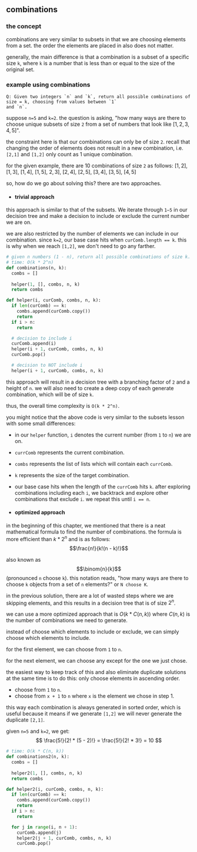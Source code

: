 ## combinations
### the concept
combinations are very similar to subsets in that we are choosing elements from a set. the order the elements are placed 
in also does not matter.

generally, the main difference is that a combination is a subset of a specific size `k`, where `k` is a number that is 
less than or equal to the size of the original set.

### example using combinations
    Q: Given two integers `n` and `k`, return all possible combinations of size = k, choosing from values between `1`
    and `n`.

suppose `n=5` and `k=2`. the question is asking, "how many ways are there to choose unique subsets of size `2` from a 
set of numbers that look like $[1,2,3,4,5]$".

the constraint here is that our combinations can only be of size `2`. recall that changing the order of elements does 
not result in a new combination, i.e. `[2,1]` and `[1,2]` only count as 1 unique combination.

for the given example, there are 10 combinations of size `2` as follows: $[1,2]$, $[1,3]$, $[1,4]$, $[1,5]$, $2,3]$,
$[2,4]$, $[2,5]$, $[3,4]$, $[3,5]$, $[4,5]$

so, how do we go about solving this? there are two approaches.

- #### trivial approach
this approach is similar to that of the subsets. We iterate through `1−5` in our decision tree and make a decision to 
include or exclude the current number we are on.

we are also restricted by the number of elements we can include in our combination. since `k=2`, our base case hits when 
`curComb.length == k`. this is why when we reach `[1,2]`, we don't need to go any farther.

```python
# given n numbers (1 - n), return all possible combinations of size k. (n choose k math problem).
# time: O(k * 2^n)
def combinations(n, k):
  combs = []
    
  helper(1, [], combs, n, k)
  return combs

def helper(i, curComb, combs, n, k):
  if len(curComb) == k:
    combs.append(curComb.copy())
    return
  if i > n:
    return

  # decision to include i
  curComb.append(i)
  helper(i + 1, curComb, combs, n, k)
  curComb.pop()

  # decision to NOT include i
  helper(i + 1, curComb, combs, n, k)
```

this approach will result in a decision tree with a branching factor of `2` and a height of `n`. we will also need to 
create a deep copy of each generate combination, which will be of size `k`.

thus, the overall time complexity is `O(k * 2^n)`.

you might notice that the above code is very similar to the subsets lesson with some small differences:
- in our `helper` function, `i` denotes the current number (from `1` to `n`) we are on.
- `currComb` represents the current combination.
- `combs` represents the list of lists which will contain each `currComb`.
- `k` represents the size of the target combination.
- our base case hits when the length of the `currComb` hits `k`. after exploring combinations including each `i`, we 
backtrack and explore other combinations that exclude `i`. we repeat this until `i == n`.

- #### optimized approach
in the beginning of this chapter, we mentioned that there is a neat mathematical formula to find the number of 
combinations. the formula is more efficient than $`k * 2^n`$ and is as follows: $$\frac{n!}{k!(n - k)!}$$

also known as $$\binom{n}{k}$$ (pronounced `n` choose `k`). this notation reads, "how many ways are there to choose `k` 
objects from a set of `n` elements?" or `N choose K`.

in the previous solution, there are a lot of wasted steps where we are skipping elements, and this results in a decision 
tree that is of size $2^n$.

we can use a more optimized approach that is $O(k * C(n,k))$ where $C(n,k)$ is the number of combinations we need to 
generate.

instead of choose which elements to include or exclude, we can simply choose which elements to include.

for the first element, we can choose from `1` to `n`.

for the next element, we can choose any except for the one we just chose.

the easiest way to keep track of this and also eliminate duplicate solutions at the same time is to do this: only choose 
elements in ascending order.
- choose from `1` to `n`.
- choose from `x + 1` to `n` where `x` is the element we chose in step 1.

this way each combination is always generated in sorted order, which is useful because it means if we generate `[1,2]` 
we will never generate the duplicate `[2,1]`.

given `n=5` and `k=2`, we get: 
$$
\frac{5!}{2! * (5 - 2)!} = \frac{5!}{2! * 3!} = 10
$$

```python
# time: O(k * C(n, k))
def combinations2(n, k):
  combs = []
  
  helper2(1, [], combs, n, k)
  return combs

def helper2(i, curComb, combs, n, k):
  if len(curComb) == k:
    combs.append(curComb.copy())
    return
  if i > n:
    return

  for j in range(i, n + 1):
    curComb.append(j)
    helper2(j + 1, curComb, combs, n, k)
    curComb.pop()
```